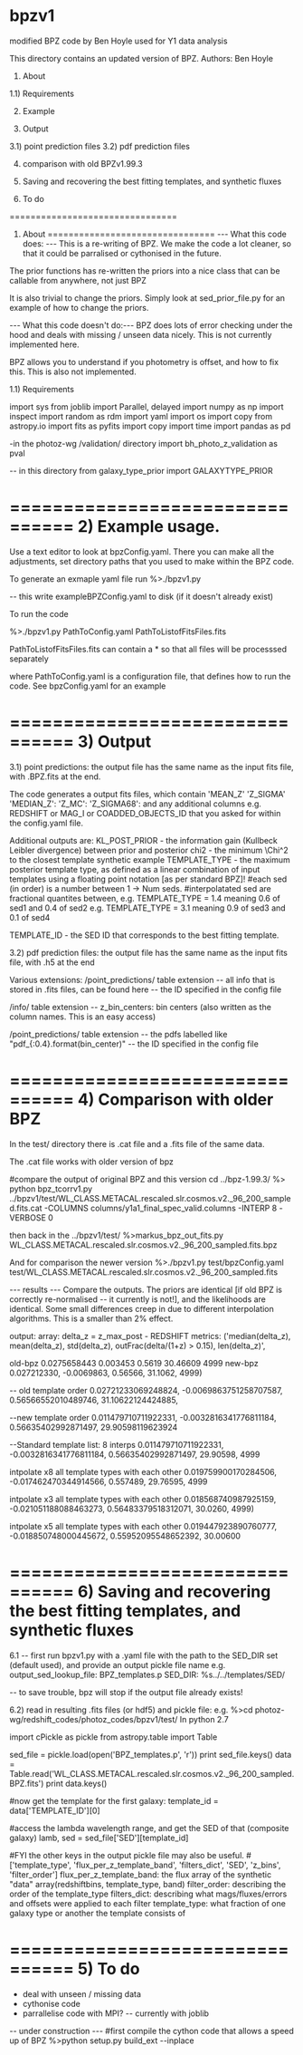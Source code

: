 # bpzv1
modified BPZ code by Ben Hoyle used for Y1 data analysis


This directory contains an updated version of BPZ.
Authors: Ben Hoyle

1) About

1.1) Requirements

2) Example

3) Output 

3.1) point prediction files
3.2) pdf prediction files

4) comparison with old BPZv1.99.3

5) Saving and recovering the best fitting templates, and synthetic fluxes

6) To do

================================
1) About
================================
--- What this code does: ---
This is a re-writing of BPZ. We make the code a lot cleaner, so that it could be parralised or cythonised in the future.

The prior functions has re-written the priors into a nice class that can be callable from anywhere, not just BPZ

It is also trivial to change the priors. Simply look at sed_prior_file.py for an example of how to change the priors.

--- What this code doesn't do:---
BPZ does lots of error checking under the hood and deals with missing / unseen data nicely. This is not currently implemented here.

BPZ allows you to understand if you photometry is offset, and how to fix this. This is also not implemented.

1.1) Requirements

import sys
from joblib import Parallel, delayed
import numpy as np
import inspect
import random as rdm
import yaml
import os
import copy
from astropy.io import fits as pyfits
import copy
import time
import pandas as pd

-in the photoz-wg /validation/ directory
import bh_photo_z_validation as pval

-- in this directory
from galaxy_type_prior import GALAXYTYPE_PRIOR

================================
2) Example usage. 
================================
Use a text editor to look at bpzConfig.yaml. There you can make all the adjustments, set directory paths that you used to make within the BPZ code.

To generate an exmaple yaml file run
%>./bpzv1.py 

-- this write exampleBPZConfig.yaml to disk (if it doesn't already exist) 

To run the code

%>./bpzv1.py PathToConfig.yaml PathToListofFitsFiles.fits

PathToListofFitsFiles.fits can contain a * so that all files will be processsed separately


where PathToConfig.yaml is a configuration file, that defines how to run the code. See bpzConfig.yaml for an example

================================
3) Output
================================
3.1) point predictions: the output file has the same name as the input fits file, with .BPZ.fits at the end.

The code generates a output fits files, which contain 'MEAN_Z'  'Z_SIGMA' 'MEDIAN_Z': 'Z_MC': 'Z_SIGMA68': and any additional columns e.g. REDSHIFT or MAG_I or COADDED_OBJECTS_ID that you asked for within the config.yaml file.

Additional outputs are: 
KL_POST_PRIOR - the information gain (Kullbeck Leibler divergence) between prior and posterior
chi2 - the minimum \Chi^2 to the closest template synthetic example
TEMPLATE_TYPE - the maximum posterior template type, as defined as a linear combination of input templates using a floating point notation [as per standard BPZ]! 
    #each sed (in order) is a number between 1 -> Num seds.
    #interpolatated sed are fractional quantites between, 
        e.g. TEMPLATE_TYPE = 1.4  meaning 0.6 of sed1 and 0.4 of sed2 
        e.g. TEMPLATE_TYPE = 3.1  meaning 0.9 of sed3 and 0.1 of sed4

TEMPLATE_ID - the SED ID that corresponds to the best fitting template.

3.2) pdf prediction files: the output file has the same name as the input fits file, with .h5 at the end

Various extensions:
/point_predictions/ table extension
    -- all info that is stored in .fits files, can be found here
    -- the ID specified in the config file

/info/ table extension
    -- z_bin_centers: bin centers (also written as the column names. This is an easy access)

/point_predictions/ table extension
    -- the pdfs labelled like "pdf_{:0.4}.format(bin_center)"
    -- the ID specified in the config file


================================
4) Comparison with older BPZ
================================

In the test/ directory there is .cat file and a .fits file of the same data. 

The .cat file works with older version of bpz

#compare the output of original BPZ and this version
cd ../bpz-1.99.3/
%> python bpz_tcorrv1.py ../bpzv1/test/WL_CLASS.METACAL.rescaled.slr.cosmos.v2._96_200_sampled.fits.cat  -COLUMNS columns/y1a1_final_spec_valid.columns  -INTERP 8 -VERBOSE 0

then back in the ../bpzv1/test/
%>markus_bpz_out_fits.py WL_CLASS.METACAL.rescaled.slr.cosmos.v2._96_200_sampled.fits.bpz

And for comparison the newer version 
%>./bpzv1.py test/bpzConfig.yaml test/WL_CLASS.METACAL.rescaled.slr.cosmos.v2._96_200_sampled.fits

--- results ---
Compare the outputs. The priors are identical [if old BPZ is correctly re-normalised -- it currently is not!], and the likelihoods are identical. Some small differences creep
in due to different interpolation algorithms. This is a smaller than 2% effect.

output:
array:
delta_z = z_max_post - REDSHIFT
metrics:
('median(delta_z), mean(delta_z), std(delta_z), outFrac(delta/(1+z) > 0.15), len(delta_z)', 

old-bpz
0.0275658443 0.003453 0.5619  30.46609 4999
new-bpz
0.027212330, -0.0069863, 0.56566, 31.1062, 4999)

-- old template order
0.02721233069248824, -0.0069863751258707587, 0.56566552010489746, 31.10622124424885, 

--new template order
 0.011479710711922331, -0.0032816341776811184, 0.56635402992871497, 29.90598119623924

--Standard template list: 8 interps 
0.011479710711922331, -0.0032816341776811184, 0.56635402992871497, 29.90598, 4999

intpolate x8 all template types with each other
0.019759900170284506, -0.017462470344914566, 0.557489, 29.76595, 4999

intpolate x3 all template types with each other
0.018568740987925159, -0.021051188088463273, 0.56483379518312071, 30.0260, 4999)

intpolate x5 all template types with each other
0.019447923890760777, -0.018850748000445672, 0.55952095548652392, 30.00600

================================
6) Saving and recovering the best fitting templates, and synthetic fluxes
================================

6.1 -- first run bpzv1.py with a .yaml file with the path to the SED_DIR set (default used), and provide an output pickle file name
e.g. 
output_sed_lookup_file: BPZ_templates.p
SED_DIR: %s../../templates/SED/

-- to save trouble, bpz will stop if the output file already exists!

6.2) read in resulting .fits files (or hdf5) and pickle file: 
e.g.
%>cd photoz-wg/redshift_codes/photoz_codes/bpzv1/test/
In python 2.7 

import cPickle as pickle
from astropy.table import Table

sed_file = pickle.load(open('BPZ_templates.p', 'r'))
print sed_file.keys()
data = Table.read('WL_CLASS.METACAL.rescaled.slr.cosmos.v2._96_200_sampled.BPZ.fits')
print data.keys()

#now get the template for the first galaxy:
template_id = data['TEMPLATE_ID'][0]

#access the lambda wavelength range, and get the SED of that (composite galaxy)
lamb, sed = sed_file['SED'][template_id]


#FYI the other keys in the output pickle file may also be useful.
#['template_type', 'flux_per_z_template_band', 'filters_dict', 'SED', 'z_bins', 'filter_order']
flux_per_z_template_band: the flux array of the synthetic "data" array(redshiftbins, template_type, band)
filter_order: describing the order of the template_type
filters_dict: describing what mags/fluxes/errors and offsets were applied to each filter
template_type: what fraction of one galaxy type or another the template consists of

================================
5) To do
================================
- deal with unseen / missing data
- cythonise code
- parrallelise code with MPI? -- currently with joblib


-- under construction ---
#first compile the cython code that allows a speed up of BPZ
%>python setup.py build_ext --inplace
